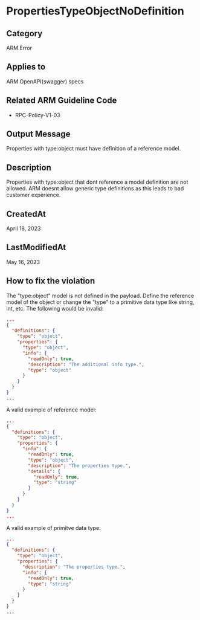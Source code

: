 # PropertiesTypeObjectNoDefinition

## Category

ARM Error

## Applies to

ARM OpenAPI(swagger) specs

## Related ARM Guideline Code

- RPC-Policy-V1-03

## Output Message

Properties with type:object must have definition of a reference model.

## Description

Properties with type:object that dont reference a model definition are not allowed. ARM doesnt allow generic type definitions as this leads to bad customer experience.

## CreatedAt

April 18, 2023

## LastModifiedAt

May 16, 2023

## How to fix the violation

The "type:object" model is not defined in the payload.
Define the reference model of the object or change the "type" to a primitive data type like string, int, etc.
The following would be invalid:

```json
...
{
  "definitions": {
    "type": "object",
    "properties": {
      "type": "object",
      "info": {
        "readOnly": true,
        "description": "The additional info type.",
        "type": "object"
      }
    }
  }
}
...
```

A valid example of reference model:

```json
...
{
  "definitions": {
    "type": "object",
    "properties": {
      "info": {
        "readOnly": true,
        "type": "object",
        "description": "The properties type.",
        "details": {
          "readOnly": true,
          "type": "string"
        }
      }
    }
  }
}
...
```

A valid example of primitve data type:

```json
...
{
  "definitions": {
    "type": "object",
    "properties": {
      "description": "The properties type.",
      "info": {
        "readOnly": true,
        "type": "string"
      }
    }
  }
}
...
```
